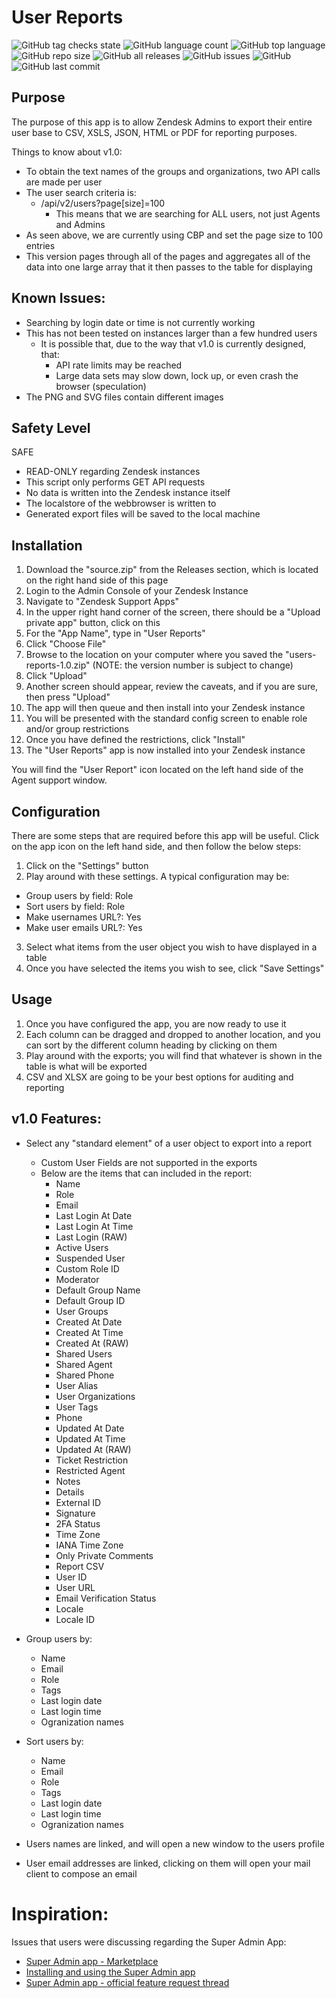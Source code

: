 # User Reports

![GitHub tag checks state](https://img.shields.io/github/checks-status/whitelotusapps/user-reports/v1.0)
![GitHub language count](https://img.shields.io/github/languages/count/whitelotusapps/user-reports)
![GitHub top language](https://img.shields.io/github/languages/top/whitelotusapps/user-reports)
![GitHub repo size](https://img.shields.io/github/repo-size/whitelotusapps/user-reports)
![GitHub all releases](https://img.shields.io/github/downloads/whitelotusapps/user-reports/total)
![GitHub issues](https://img.shields.io/github/issues-raw/whitelotusapps/user-reports)
![GitHub](https://img.shields.io/github/license/whitelotusapps/user-reports)
![GitHub last commit](https://img.shields.io/github/last-commit/whitelotusapps/user-reports)

## Purpose

The purpose of this app is to allow Zendesk Admins to export their entire user base to CSV, XSLS, JSON, HTML or PDF for reporting purposes. 

Things to know about v1.0:

- To obtain the text names of the groups and organizations, two API calls are made per user
- The user search criteria is:
  - /api/v2/users?page[size]=100
    - This means that we are searching for ALL users, not just Agents and Admins
- As seen above, we are currently using CBP and set the page size to 100 entries
- This version pages through all of the pages and aggregates all of the data into one large array that it then passes to the table for displaying
## Known Issues:

* Searching by login date or time is not currently working
* This has not been tested on instances larger than a few hundred users
  - It is possible that, due to the way that v1.0 is currently designed, that:
    - API rate limits may be reached
    - Large data sets may slow down, lock up, or even crash the browser (speculation)
* The PNG and SVG files contain different images
## Safety Level
SAFE

- READ-ONLY regarding Zendesk instances
- This script only performs GET API requests
- No data is written into the Zendesk instance itself
- The localstore of the webbrowser is written to
- Generated export files will be saved to the local machine

## Installation
1. Download the "source.zip" from the Releases section, which is located on the right hand side of this page
2. Login to the Admin Console of your Zendesk Instance
3. Navigate to "Zendesk Support Apps"
4. In the upper right hand corner of the screen, there should be a "Upload private app" button, click on this
5. For the "App Name", type in "User Reports"
6. Click "Choose File"
7. Browse to the location on your computer where you saved the "users-reports-1.0.zip" (NOTE: the version number is subject to change)
8. Click "Upload"
9. Another screen should appear, review the caveats, and if you are sure, then press "Upload"
10. The app will then queue and then install into your Zendesk instance
11. You will be presented with the standard config screen to enable role and/or group restrictions
12. Once you have defined the restrictions, click "Install"
13. The "User Reports" app is now installed into your Zendesk instance

You will find the "User Report" icon located on the left hand side of the Agent support window.

## Configuration

There are some steps that are required before this app will be useful. Click on the app icon on the left hand side, and then follow the below steps:

1. Click on the "Settings" button
2. Play around with these settings. A typical configuration may be:
  - Group users by field: Role
  - Sort users by field: Role
  - Make usernames URL?: Yes
  - Make user emails URL?: Yes

3. Select what items from the user object you wish to have displayed in a table
4. Once you have selected the items you wish to see, click "Save Settings"

## Usage

1. Once you have configured the app, you are now ready to use it
2. Each column can be dragged and dropped to another location, and you can sort by the different column heading by clicking on them
3. Play around with the exports; you will find that whatever is shown in the table is what will be exported
4. CSV and XLSX are going to be your best options for auditing and reporting
## v1.0 Features:

* Select any "standard element" of a user object to export into a report
  * Custom User Fields are not supported in the exports
  * Below are the items that can included in the report:
    - Name
    - Role
    - Email
    - Last Login At Date
    - Last Login At Time
    - Last Login (RAW)
    - Active Users
    - Suspended User
    - Custom Role ID
    - Moderator
    - Default Group Name
    - Default Group ID
    - User Groups
    - Created At Date
    - Created At Time
    - Created At (RAW)
    - Shared Users
    - Shared Agent
    - Shared Phone
    - User Alias
    - User Organizations
    - User Tags
    - Phone
    - Updated At Date
    - Updated At Time
    - Updated At (RAW)
    - Ticket Restriction
    - Restricted Agent
    - Notes
    - Details
    - External ID
    - Signature
    - 2FA Status
    - Time Zone
    - IANA Time Zone
    - Only Private Comments
    - Report CSV
    - User ID
    - User URL
    - Email Verification Status
    - Locale
    - Locale ID

* Group users by:
    - Name
    - Email
    - Role
    - Tags
    - Last login date
    - Last login time
    - Ogranization names

* Sort users by:
    - Name
    - Email
    - Role
    - Tags
    - Last login date
    - Last login time
    - Ogranization names

* Users names are linked, and will open a new window to the users profile

* User email addresses are linked, clicking on them will open your mail client to compose an email
# Inspiration: 
Issues that users were discussing regarding the Super Admin App:

- [Super Admin app - Marketplace](https://www.zendesk.com/marketplace/apps/support/259163/super-admin/)
- [Installing and using the Super Admin app](https://support.zendesk.com/hc/en-us/articles/4408881571482)
- [Super Admin app - official feature request thread](https://support.zendesk.com/hc/en-us/community/posts/4409217165466)